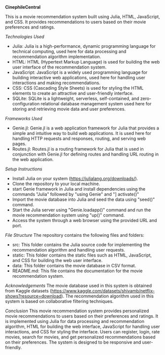 **CinephileCentral**

This is a movie recommendation system built using Julia, HTML, JavaScript, and CSS. It provides recommendations to users based on their movie preferences and ratings.

*Technologies Used*
* Julia: Julia is a high-performance, dynamic programming language for technical computing, used here for data processing and recommendation algorithm implementation.
* HTML: HTML (Hypertext Markup Language) is used for building the web user interface of the recommendation system.
* JavaScript: JavaScript is a widely used programming language for building interactive web applications, used here for handling user interactions and making recommendations.
* CSS: CSS (Cascading Style Sheets) is used for styling the HTML elements to create an attractive and user-friendly interface.
* SQLite: SQLite is a lightweight, serverless, self-contained, and zero-configuration relational database management system used here for storing and retrieving movie data and user preferences.

*Frameworks Used*
* Genie.jl: Genie.jl is a web application framework for Julia that provides a simple and intuitive way to build web applications. It is used here for handling HTTP requests and responses, routing, and serving web pages.
* Routes.jl: Routes.jl is a routing framework for Julia that is used in conjunction with Genie.jl for defining routes and handling URL routing in the web application.

*Setup Instructions*
- Install Julia on your system (https://julialang.org/downloads/).
- Clone the repository to your local machine.
- start Genie framework in Julia and install dependencies using the commands "Julia" followed by "using Genie" and "] activate()"
- Import the movie database into Julia and seed the data using "seed()" command.
- Start the Julia server using "Genie.loadapp()" command and run the movie recommendation system using "up()" command.
- Access the system through a web browser using the provided URL and port.

*File Structure*
The repository contains the following files and folders:

- src: This folder contains the Julia source code for implementing the recommendation algorithm and handling user requests.
- static: This folder contains the static files such as HTML, JavaScript, and CSS for building the web user interface.
- data: This folder contains the movie database in CSV format.
- README.md: This file contains the documentation for the movie recommendation system.

*Acknowledgements*
The movie database used in this system is obtained from Kaggle datasets (https://www.kaggle.com/datasets/shivamb/netflix-shows?resource=download). The recommendation algorithm used in this system is based on collaborative filtering techniques.

*Conclusion*
This movie recommendation system provides personalized movie recommendations to users based on their preferences and ratings. It is implemented using Julia for data processing and recommendation algorithm, HTML for building the web interface, JavaScript for handling user interactions, and CSS for styling the interface. Users can register, login, rate movies, search for movies, and get personalized recommendations based on their preferences. The system is designed to be responsive and user-friendly.
